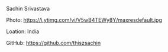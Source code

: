 Sachin Srivastava

Photo: https://i.ytimg.com/vi/V5wB4TEWy8Y/maxresdefault.jpg

Loation: India

GitHub: https://github.com/thiszsachin
